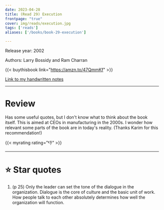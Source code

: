 ```yaml
---
date: 2023-04-28
title: (Read 29) Execution
frontpage: "true"
cover: img/reads/execution.jpg
tags: ['reads']
aliases: ['/books/book-29-execution']

---
```


Release year: 2002

Authors: Larry Bossidy and Ram Charran

{{< buythisbook link="https://amzn.to/47QmmKf" >}}

[Link to my handwritten notes](https://drive.google.com/file/d/1m1KX5SYA42Lh6XQUwHdNUrMiz30h0pcM/view?usp=drive_link)

---

# Review

Has some useful quotes, but I don't know what to think about the
book itself. This is aimed at CEOs in manufacturing in the 2000s.
I wonder how relevant some parts of the book are in today's
reality. (Thanks Karim for this recommendation!)

{{< myrating rating="👎" >}}

---

# :star: Star quotes

1. (p 25) Only the leader can set the tone of the dialogue in the
   organization. Dialogue is the core of culture and the basic
   unit of work. How people talk to each other absolutely
   determines how well the organization will function.
